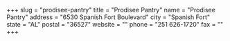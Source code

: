 +++
slug = "prodisee-pantry"
title = "Prodisee Pantry"
name = "Prodisee Pantry"
address = "6530 Spanish Fort Boulevard"
city = "Spanish Fort"
state = "AL"
postal = "36527"
website = ""
phone = "251 626-1720"
fax = ""
+++

